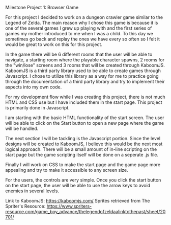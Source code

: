Milestone Project 1: Browser Game

For this project I decided to work on a dungeon crawler game similar to the Legend of Zelda. The main reason why I chose this game is because 
it is one of the several games I grew up playing with and the first series of games my mother introduced to me when I was a child. To this day
we sometimes go back and replay the ones we have every so often so I felt it would be great to work on this for this project.

In the game there will be 6 different rooms that the user will be able to navigate, a starting room where the playable character spawns, 2 rooms for the
"win/lose" screens and 3 rooms that will be created through KaboomJS. KaboomJS is a third party library used to be able to create games through Javascript. I chose to
utilize this library as a way for me to practice going through the documentation of a third party library and try to implement their aspects into my own code.

For my development flow while I was creating this project, there is not much HTML and CSS use but I have included them in the start page. This project is primarily done
in Javascript.

I am starting with the basic HTML functionality of the start screen. The user will be able to click on the Start button
to open a new page where the game will be handled. 

The next section I will be tackling is the Javascript portion. Since the level designs will be created to KaboomJS, I believe this would be the next most logical approach.
There will be a small amount of in-line scripting on the start page but the game scripting itself will be done on a seperate .js file.

Finally I will work on CSS to make the start page and the game page more appealing and try to make it accessible to any screen size.

For the users, the controls are very simple. Once you click the start button on the start page, the user will be able to use the arrow keys to avoid enemies in several levels.

Link to KaboomJS: https://kaboomjs.com/ 
Sprites retrieved from The Spriter's Resource: https://www.spriters-resource.com/game_boy_advance/thelegendofzeldaalinktothepast/sheet/20701/
